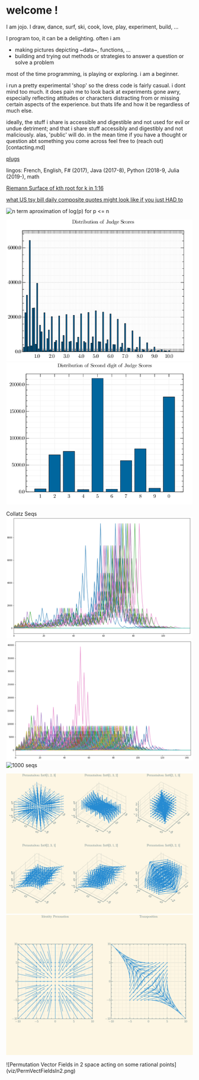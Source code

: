 welcome !
====

I am jojo. I draw, dance, surf, ski, cook, love, play, experiment, build, ...

I program too, it can be a delighting. often i am 
- making pictures depicting ~data~, functions, ...
- building and trying out methods or strategies to answer a question or solve a problem 

most of the time programming, is playing or exploring. i am a beginner.

i run a pretty experimental 'shop' so the dress code is fairly casual. i dont mind too much. it does pain me to look back at experiments gone awry, especially reflecting attitudes or characters distracting from or missing certain aspects of the experience. but thats life and how it be regardless of much else. 

ideally, the stuff i share is accessible and digestible and not used for evil or undue detriment; and that i share stuff accessibly and digestibly and not maliciously. alas, 'public' will do.
in the mean time if you have a thought or question abt something you come across feel free to (reach out)[contacting.md]

[plugs](plug.md)

lingos: French, English, F# (2017), Java (2017-8), Python (2018-9, Julia (2019-), math

[Riemann Surface of kth root for k in 1:16](RiemannSurfacesOf1stRootTo16thRoot.pdf)

[what US tsy bill daily composite quotes might look like if you just HAD to](viz/RatesPlots.html)

![n term aproximation of log(p) for p <= n ](viz/asymaprxLogOfPrimes.gif)

![Empirical Distribution Judge Scores of WSL Mens CT 2017,2018, and 2019](viz/EDFofJudgeScores.png) ![Empirical Distrbution of Second Digit or Judge Scores ... ](viz/EDFof2ndDigitOfJudgeScores.png)

Collatz Seqs
![100 seqs](Collatz/CollatzDictSeqs100.png) ![500 seqs](Collatz/CollatzDictSeqs500.png) ![1000 seqs](CCollatz/ollatzDictSeqs1000.png)

<p>
<img src="viz/PermVectFieldsIn3.png" alt="Permutation Vector Fields in 3 space acting on some rational points" width="600"/>
<img src="viz/PermVectFieldsIn2.png" alt="Permutation Vector Fields in 2 space acting on some rational points" width="600"/>
<p>
![Permutation Vector Fields in 2 space acting on some rational points](viz/PermVectFieldsIn2.png)